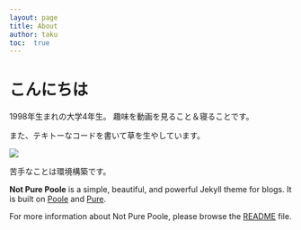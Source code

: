 ```yaml
---
layout: page
title: About
author: taku
toc:  true
---
```


# こんにちは

1998年生まれの大学4年生。
趣味を動画を見ること＆寝ることです。

また、テキトーなコードを書いて草を生やしています。

<img src="https://grass-graph.moshimo.works/images/taku0622.png">

苦手なことは環境構築です。

**Not Pure Poole** is a simple, beautiful, and powerful Jekyll theme for blogs. It is built on [Poole](https://github.com/poole/poole) and [Pure](https://purecss.io/).

For more information about Not Pure Poole, please browse the [README](https://github.com/vszhub/not-pure-poole) file.
